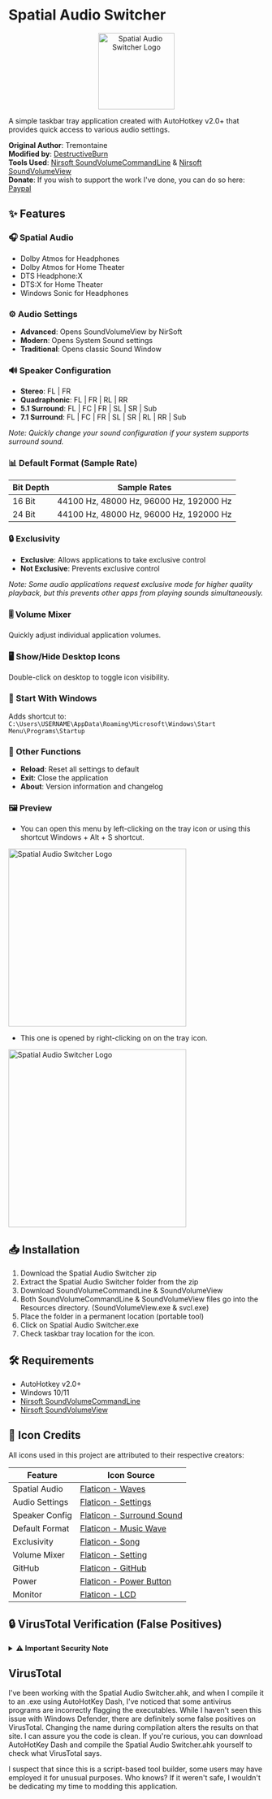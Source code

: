 
# Spatial Audio Switcher

<div align="center">
  <img src="https://destructiveburn.com/images/GitHub/Spatial-Audio-Switcher/logo.png" alt="Spatial Audio Switcher Logo" width="150px" height="150px">
</div>

A simple taskbar tray application created with AutoHotkey v2.0+ that provides quick access to various audio settings.

**Original Author**: Tremontaine  
**Modified by**: [DestructiveBurn](http://destructiveburn.com/destructiveburn)  
**Tools Used**: [Nirsoft SoundVolumeCommandLine](https://www.nirsoft.net/utils/sound_volume_command_line.html) & [Nirsoft SoundVolumeView](https://www.nirsoft.net/utils/sound_volume_view.html)  
**Donate**: If you wish to support the work I've done, you can do so here: [Paypal](https://www.paypal.com/donate?hosted_button_id=ZJGYBNSCSDFBG)

## ✨ Features

### 🎧 Spatial Audio
- Dolby Atmos for Headphones
- Dolby Atmos for Home Theater
- DTS Headphone:X
- DTS:X for Home Theater
- Windows Sonic for Headphones

### ⚙️ Audio Settings
- **Advanced**: Opens SoundVolumeView by NirSoft
- **Modern**: Opens System Sound settings
- **Traditional**: Opens classic Sound Window

### 🔊 Speaker Configuration
- **Stereo**: FL | FR
- **Quadraphonic**: FL | FR | RL | RR
- **5.1 Surround**: FL | FC | FR | SL | SR | Sub
- **7.1 Surround**: FL | FC | FR | SL | SR | RL | RR | Sub

*Note: Quickly change your sound configuration if your system supports surround sound.*

### 📊 Default Format (Sample Rate)
| Bit Depth | Sample Rates       |
|-----------|--------------------|
| 16 Bit    | 44100 Hz, 48000 Hz, 96000 Hz, 192000 Hz |
| 24 Bit    | 44100 Hz, 48000 Hz, 96000 Hz, 192000 Hz |

### 🔒 Exclusivity
- **Exclusive**: Allows applications to take exclusive control
- **Not Exclusive**: Prevents exclusive control

*Note: Some audio applications request exclusive mode for higher quality playback, but this prevents other apps from playing sounds simultaneously.*

### 🎚️ Volume Mixer
Quickly adjust individual application volumes.

### 🖥️ Show/Hide Desktop Icons
Double-click on desktop to toggle icon visibility.

### 🚀 Start With Windows
Adds shortcut to:  
`C:\Users\USERNAME\AppData\Roaming\Microsoft\Windows\Start Menu\Programs\Startup`

### 🔄 Other Functions
- **Reload**: Reset all settings to default
- **Exit**: Close the application
- **About**: Version information and changelog

### 🖼️ Preview
- You can open this menu by left-clicking on the tray icon or using this shortcut Windows + Alt + S shortcut.
<div>
  <img src="https://destructiveburn.com/images/GitHub/Spatial-Audio-Switcher/1.png" alt="Spatial Audio Switcher Logo" width="350px" height="auto">
</div>

- This one is opened by right-clicking on on the tray icon.
<div>
  <img src="https://destructiveburn.com/images/GitHub/Spatial-Audio-Switcher/2.png" alt="Spatial Audio Switcher Logo" width="350px" height="auto">
</div>

## 📥 Installation
1. Download the Spatial Audio Switcher zip
2. Extract the Spatial Audio Switcher folder from the zip
3. Download SoundVolumeCommandLine & SoundVolumeView
4. Both SoundVolumeCommandLine & SoundVolumeView files go into the Resources directory. (SoundVolumeView.exe & svcl.exe)
5. Place the folder in a permanent location (portable tool)
6. Click on Spatial Audio Switcher.exe
7. Check taskbar tray location for the icon.

## 🛠️ Requirements
- AutoHotkey v2.0+
- Windows 10/11
- [Nirsoft SoundVolumeCommandLine](https://www.nirsoft.net/utils/sound_volume_command_line.html)
- [Nirsoft SoundVolumeView](https://www.nirsoft.net/utils/sound_volume_view.html)


## 🎨 Icon Credits
All icons used in this project are attributed to their respective creators:

| Feature            | Icon Source |
|--------------------|-------------|
| Spatial Audio      | [Flaticon - Waves](https://www.flaticon.com/free-icon/waves_13123770) |
| Audio Settings     | [Flaticon - Settings](https://www.flaticon.com/free-icon/settings_9215341) |
| Speaker Config     | [Flaticon - Surround Sound](https://www.flaticon.com/free-icon/surround-sound_15091931) |
| Default Format     | [Flaticon - Music Wave](https://www.flaticon.com/free-icon/music-wave_4020749) |
| Exclusivity        | [Flaticon - Song](https://www.flaticon.com/free-icon/song_1540646) |
| Volume Mixer       | [Flaticon - Setting](https://www.flaticon.com/free-icon/setting_9215358) |
| GitHub             | [Flaticon - GitHub](https://www.flaticon.com/free-icon/github_733553) |
| Power              | [Flaticon - Power Button](https://www.flaticon.com/free-icon/power-button_3292455) |
| Monitor            | [Flaticon - LCD](https://www.flaticon.com/free-icon/lcd_9753891) |


## 🔒 VirusTotal Verification (False Positives)
<details>
<summary><strong>⚠️ Important Security Note</strong></summary>

When compiling the AHK script to EXE, some antivirus engines may flag the output due to:

1. The nature of AutoHotkey's compiler (used by both legitimate and malicious software)
2. The program's ability to modify system audio settings
3. Common false positives with script-based utilities

**Key Points:**
- Windows Defender typically doesn't flag the compiled EXE
- Detection varies based on the compiled filename and compiler version
- You can verify safety by:
  - Reviewing the source code.
  - Compiling it yourself with [AutoHotkey v2+](https://www.autohotkey.com/)
  - Scanning with your preferred antivirus

I personally guarantee the code is clean - I wouldn't invest time improving unsafe software. These false positives are an unfortunate reality of script-based tools.
</details>

## VirusTotal

I've been working with the Spatial Audio Switcher.ahk, and when I compile it to an .exe using AutoHotKey Dash, I've noticed that some antivirus programs are incorrectly flagging the executables. While I haven't seen this issue with Windows Defender, there are definitely some false positives on VirusTotal. Changing the name during compilation alters the results on that site. I can assure you the code is clean. If you're curious, you can download AutoHotKey Dash and compile the Spatial Audio Switcher.ahk yourself to check what VirusTotal says.

I suspect that since this is a script-based tool builder, some users may have employed it for unusual purposes. Who knows? If it weren't safe, I wouldn't be dedicating my time to modding this application.
